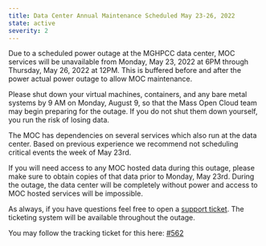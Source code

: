 ```yaml
---
title: Data Center Annual Maintenance Scheduled May 23-26, 2022
state: active
severity: 2
---
```


Due to a scheduled power outage at the MGHPCC data center, MOC services will be
unavailable from Monday, May 23, 2022 at 6PM through Thursday, May 26, 2022 at
12PM.  This is buffered before and after the power actual power outage to allow
MOC maintenance.

Please shut down your virtual machines, containers, and any bare metal systems
by 9 AM on Monday, August 9, so that the Mass Open Cloud team may begin
preparing for the outage. If you do not shut them down yourself, you run the
risk of losing data.

The MOC has dependencies on several services which also run at the data center.
Based on previous experience we recommend not scheduling critical events the
week of May 23rd.

If you will need access to any MOC hosted data during this outage, please make
sure to obtain copies of that data prior to Monday, May 23rd. During the
outage, the data center will be completely without power and access to MOC
hosted services will be impossible.

As always, if you have questions feel free to open a [support ticket][ticket].
The ticketing system will be available throughout the outage.

[ticket]: https://support.massopen.cloud

You may follow the tracking ticket for this here:
[#562](https://github.com/CCI-MOC/ops-issues/issues/562)
